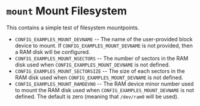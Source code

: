 `mount` Mount Filesystem
========================

This contains a simple test of filesystem mountpoints.

-   `CONFIG_EXAMPLES_MOUNT_DEVNAME` -- The name of the user-provided
    block device to mount. If `CONFIG_EXAMPLES_MOUNT_DEVNAME` is not
    provided, then a RAM disk will be configured.
-   `CONFIG_EXAMPLES_MOUNT_NSECTORS` -- The number of sectors in the RAM
    disk used when `CONFIG_EXAMPLES_MOUNT_DEVNAME` is not defined.
-   `CONFIG_EXAMPLES_MOUNT_SECTORSIZE` -- The size of each sectors in
    the RAM disk used when `CONFIG_EXAMPLES_MOUNT_DEVNAME` is not
    defined.
-   `CONFIG_EXAMPLES_MOUNT_RAMDEVNO` -- The RAM device minor number used
    to mount the RAM disk used when `CONFIG_EXAMPLES_MOUNT_DEVNAME` is
    not defined. The default is zero (meaning that `/dev/ram0` will be
    used).
